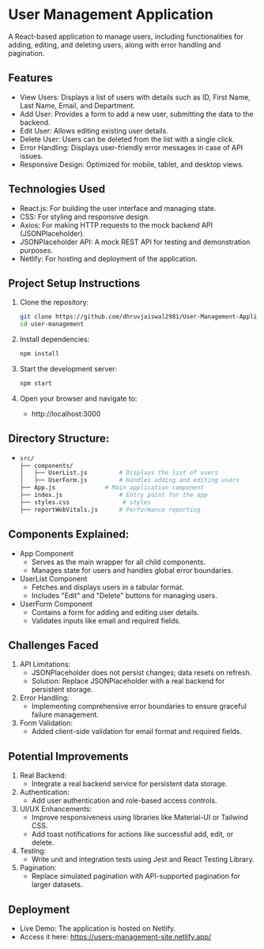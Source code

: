 # User Management Application

A React-based application to manage users, including functionalities for adding, editing, and deleting users, along with error handling and pagination.

## Features
- View Users: Displays a list of users with details such as ID, First Name, Last Name, Email, and Department.
- Add User: Provides a form to add a new user, submitting the data to the backend.
- Edit User: Allows editing existing user details.
- Delete User: Users can be deleted from the list with a single click.
- Error Handling: Displays user-friendly error messages in case of API issues.
- Responsive Design: Optimized for mobile, tablet, and desktop views.

## Technologies Used
- React.js: For building the user interface and managing state.
- CSS: For styling and responsive design.
- Axios: For making HTTP requests to the mock backend API (JSONPlaceholder).
- JSONPlaceholder API: A mock REST API for testing and demonstration purposes.
- Netlify: For hosting and deployment of the application.

## Project Setup Instructions

1. Clone the repository:
    ```bash
    git clone https://github.com/dhruvjaiswal2981/User-Management-Application.git
    cd user-management

2. Install dependencies:
    ```bash
    npm install

3. Start the development server:
    ```bash
    npm start

4. Open your browser and navigate to:
    
    - http://localhost:3000



## Directory Structure:
 - 
    ```bash
    src/
    ├── components/
    │   ├── UserList.js         # Displays the list of users
    │   ├── UserForm.js         # Handles adding and editing users
    ├── App.js              # Main application component
    ├── index.js                # Entry point for the app
    ├── styles.css               # styles
    ├── reportWebVitals.js      # Performance reporting

## Components Explained:
- App Component
    - Serves as the main wrapper for all child components.
    - Manages state for users and handles global error boundaries.
- UserList Component
    - Fetches and displays users in a tabular format.
    - Includes "Edit" and "Delete" buttons for managing users.
- UserForm Component
    - Contains a form for adding and editing user details.
    - Validates inputs like email and required fields. 


## Challenges Faced
1. API Limitations:
    - JSONPlaceholder does not persist changes; data resets on refresh.
    - Solution: Replace JSONPlaceholder with a real backend for persistent storage.
2. Error Handling:
    - Implementing comprehensive error boundaries to ensure graceful failure management.
3. Form Validation:
    - Added client-side validation for email format and required fields.

## Potential Improvements
1. Real Backend:
    - Integrate a real backend service for persistent data storage.
2. Authentication:
    - Add user authentication and role-based access controls.
3. UI/UX Enhancements:
    - Improve responsiveness using libraries like Material-UI or Tailwind CSS.
    - Add toast notifications for actions like successful add, edit, or delete.
4. Testing:
    - Write unit and integration tests using Jest and React Testing Library.
5. Pagination:
    - Replace simulated pagination with API-supported pagination for larger datasets.

## Deployment
- Live Demo: The application is hosted on Netlify.
- Access it here: https://users-management-site.netlify.app/